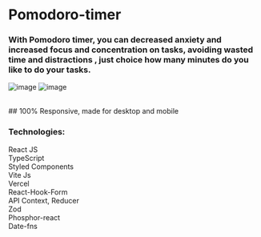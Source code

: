 # Pomodoro-timer
### With Pomodoro timer, you can decreased anxiety and increased focus and concentration on tasks, avoiding wasted time and distractions , just choice how many minutes do you like to do your tasks.
![image](https://user-images.githubusercontent.com/61881055/184928123-d82c9c96-5df4-469d-988f-6f2a8cdf0d66.png)
![image](https://user-images.githubusercontent.com/61881055/184928206-decb2f18-bc85-4e98-8512-d049e5c94c97.png)

<br>
## 100% Responsive, made for desktop and mobile

### Technologies: <br>
React JS <br>
TypeScript <br>
Styled Components <br>
Vite Js<br>
Vercel <br>
React-Hook-Form <br>
API Context, Reducer <br>
Zod <br>
Phosphor-react <br>
Date-fns <br>

